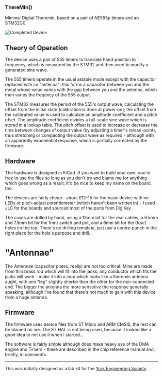 ### ThereMin()
Minimal Digital Theremin, based on a pair of NE555p timers and an STM32G0.

![Completed Device](./device.jpg)

## Theory of Operation
The device uses a pair of 555 timers to translate hand-position to frequency, which is measured by the STM32 and then used to modify a generated sine wave.

The 555 timers operate in the usual astable mode except with the capacitor replaced with an "antenna"; this forms a capacitor between you and the metal whose value varies with the gap between you and the antenna, which then varies the freqency of the 555 output.

The STM32 measures the period of the 555's output wave, calculating the offset from the initial state (calibration is done at power-on); the offset from the calibrated value is used to calculate an amplitude coefficient and a pitch ofset. The amplitude coefficient divides a full-scale sine wave which is stored in a lookup table. The pitch offset is used to increase or decrease the time between changes of output value (by adjusting a timer's reload-point), thus stretching or compacting the output wave as required - although with an apparently exponential response, which is partially corrected by the firmware. 

## Hardware
The hardware is designed in KiCad. If you want to build your own, you're free to use the files so long as you don't try and blame me for anything which goes wrong as a result; it'd be nice to keep my name on the board, too.

The devices are fairly cheap - about £12-15 for the basic device with no LEDs or pitch-adjust potentiometer (which haven't been written in) - I used JLC for the boards and sourced most of the parts from DigiKey.

The cases are drilled by hand, using a 13mm bit for the rear cables, a 6.5mm and 7.5mm bit for the front switch and pot, and a 6mm bit for the (four) holes on the top. There's no drilling template, just use a centre-punch in the right place for the hole's purpose and drill. 

# "Antennae"
The Antennae (capacitor plates, really) are not too critical. Mine are made from thin brass rod which will fit into the jacks; any conductor which fits the jacks will work - make it into a loop which looks like a theremin antenna aught, with one "leg" slightly shorter than the other for the non-connected end. The bigger the antenna the more sensetive the response generally speaking, although I've found that there's not much to gain with this device from a huge antenna.

## Firmware
The firmware uses device files from ST Micro and ARM CMSIS, the rest can be blamed on me. The ST HAL is not being used, because it looked like a good idea to not use it when I started...

The software is fairly simple although does make heavy use of the DMA engine and Timers - these are described in the chip reference manual and, briefly, in comments.

-----

This was initially designed as a lab kit for the [York Engineering Society](https://github.com/EngYork).
